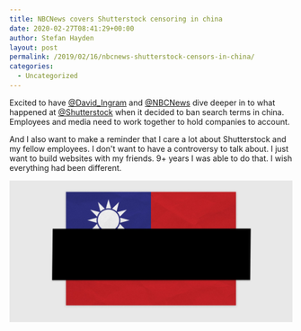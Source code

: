 ```yaml
---
title: NBCNews covers Shutterstock censoring in china
date: 2020-02-27T08:41:29+00:00
author: Stefan Hayden
layout: post
permalink: /2019/02/16/nbcnews-shutterstock-censors-in-china/
categories:
  - Uncategorized
---
```


Excited to have <a href="https://www.twitter.com/David_Ingram">@David_Ingram</a> and <a href="https://www.twitter.com/NBCNews">@NBCNews</a> dive deeper in to what happened at <a href="https://www.twitter.com/Shutterstock">@Shutterstock</a> when it decided to ban search terms in china. Employees and media need to work together to hold companies to account.

And I also want to make a reminder that I care a lot about Shutterstock and my fellow employees. I don't want to have a controversy to talk about. I just want to build websites with my friends. 9+ years I was able to do that. I wish everything had been different.

<a href="https://www.nbcnews.com/tech/tech-news/chinese-censorship-or-work-elsewhere-inside-shutterstock-s-free-speech-n1144211">![NBCNews covers Shutterstock censoring in china](/wp-content/200219-shutterstock-censorship-main-cs.jpg "NBCNews covers Shutterstock censoring in china")</a>
